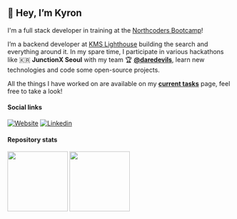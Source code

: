 ## 👋 Hey, I’m **Kyron**

I'm a full stack developer in training at the [Northcoders Bootcamp](https://northcoders.com/)!

I’m a backend developer at [KMS Lighthouse](https://www.kmslh.com/) building the search and everything around it. In my spare time, I participate in various hackathons like 🇰🇷 **JunctionX Seoul** with my team 🏆 **[@daredevils](https://github.com/daredevils-team)**, learn new technologies and code some open-source projects.

All the things I have worked on are available on my **[current tasks](https://github.com/kyron321?tab=repositories)** page, feel free to take a look! 


#### Social links

[![Website](https://img.shields.io/badge/Website-4FC08D?style=for-the-badge&logo=githubpages&logoColor=white)](https://kyron321.github.io/)
[![Linkedin](https://img.shields.io/badge/linkedin-0077B5?style=for-the-badge&logo=linkedin&logoColor=white)](https://www.linkedin.com/in/kyron-smith-0b85a8255/)

#### Repository stats

<div>
  <img height="135px" src="https://github-readme-stats.vercel.app/api?username=kyron321&theme=nord&show_icons=true&hide_title=true&hide_border=true&hide_rank=true&include_all_commits=true&count_private=true&line_height=21">
  <img height="135px" src="https://github-readme-stats.vercel.app/api/top-langs/?username=kyron321&theme=nord&&hide_title=true&hide_border=true&layout=compact&langs_count=8">
</div>









